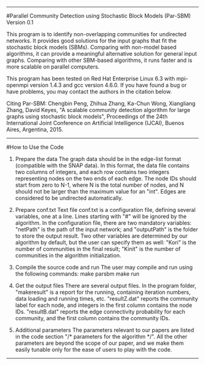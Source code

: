 -----------------------------------------------------------------------------

#Parallel Community Detection using Stochastic Block Models (Par-SBM)
Version 0.1

This program is to identify non-overlapping communities for undirected networks. It provides good solutions for the input graphs that fit the stochastic block models (SBMs). Comparing with non-model based algorithms, it can provide a meaningful alternative solution for general input graphs. Comparing with other SBM-based algorithms, it runs faster and is more scalable on parallel computers. 

This program has been tested on Red Hat Enterprise Linux 6.3 with mpi-openmpi version 1.4.3 and gcc version 4.6.0. If you have found a bug or have problems, you may contact the authors in the citation below. 

Citing Par-SBM: Chengbin Peng, Zhihua Zhang, Ka-Chun Wong, Xiangliang Zhang, David Keyes, "A scalable community detection algorithm for large graphs using stochastic block models", Proceedings of the 24th International Joint Conference on Artificial Intelligence (IJCAI), Buenos Aires, Argentina, 2015.

-----------------------------------------------------------------------------

#How to Use the Code

1. Prepare the data
The graph data should be in the edge-list format (compatible with the SNAP data). In this format, the data file contains two columns of integers, and each row contains two integers representing nodes on the two ends of each edge. The node IDs should start from zero to N-1, where N is the total number of nodes, and N should not be larger than the maximum value for an "int". Edges are considered to be undirected automatically. 

2. Prepare conf.txt
Text file conf.txt is a configuration file, defining several variables, one at a line. Lines starting with "#" will be ignored by the algorithm. In the configuration file, there are two mandatory variables: "netPath" is the path of the input network; and "outputPath" is the folder to store the output result. Two other variables are determined by our algorithm by default, but the user can specify them as well: "Kori" is the number of communities in the final result; "Kinit" is the number of communities in the algorithm initialization.

3. Compile the source code and run
The user may compile and run using the following commands:
make parsbm
make run

4. Get the output files
There are several output files. In the program folder, "makeresult" is a report for the running, containing iteration numbers, data loading and running times, etc. "resultZ.dat" reports the community label for each node, and integers in the first column contains the node IDs. "resultB.dat" reports the edge connectivity probability for each community, and the first column contains the community IDs.  

5. Additional parameters
The parameters relevant to our papers are listed in the code section "/* parameters for the algorithm */". All the other parameters are beyond the scope of our paper, and we make them easily tunable only for the ease of users to play with the code.

-----------------------------------------------------------------------------

